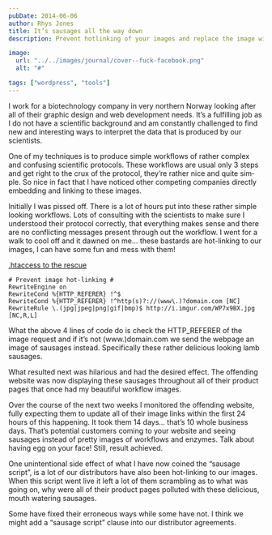 ```yaml
---
pubDate: 2014-06-06
author: Rhys Jones
title: It’s sausages all the way down
description: Prevent hotlinking of your images and replace the image with some yummy sausages, lovely!

image:
  url: "../../images/journal/cover--fuck-facebook.png"
  alt: "#"

tags: ["wordpress", "tools"]
---
```

I work for a biotech­nol­o­gy com­pa­ny in very north­ern Nor­way look­ing after all of their graph­ic design and web devel­op­ment needs. It’s a ful­fill­ing job as I do not have a sci­en­tif­ic back­ground and am con­stant­ly chal­lenged to find new and inter­est­ing ways to inter­pret the data that is pro­duced by our scientists.

One of my tech­niques is to pro­duce sim­ple work­flows of rather com­plex and con­fus­ing sci­en­tif­ic pro­to­cols. These work­flows are usu­al only 3 steps and get right to the crux of the pro­to­col, they’re rather nice and quite sim­ple. So nice in fact that I have noticed oth­er com­pet­ing com­pa­nies direct­ly embed­ding and link­ing to these images.

Ini­tial­ly I was pissed off. There is a lot of hours put into these rather sim­ple look­ing work­flows. Lots of con­sult­ing with the sci­en­tists to make sure I under­stood their pro­to­col cor­rect­ly, that every­thing makes sense and there are no con­flict­ing mes­sages present through out the work­flow. I went for a walk to cool off and it dawned on me… these bas­tards are hot-link­ing to our images, I can have some fun and mess with them!

[.htac­cess to the rescue](https://simple.wikipedia.org/wiki/.htaccess)

``` apacheconf
# Prevent image hot-linking #
RewriteEngine on
RewriteCond %{HTTP_REFERER} !^$
RewriteCond %{HTTP_REFERER} !^http(s)?://(www\.)?domain.com [NC]
RewriteRule \.(jpg|jpeg|png|gif|bmp)$ http://i.imgur.com/WP7x9BX.jpg [NC,R,L]
```

What the above 4 lines of code do is check the HTTP_REFERER of the image request and if it’s not (www.)domain.com we send the web­page an image of sausages instead. Specif­i­cal­ly these rather deli­cious look­ing lamb sausages.

What result­ed next was hilar­i­ous and had the desired effect. The offend­ing web­site was now dis­play­ing these sausages through­out all of their prod­uct pages that once had my beau­ti­ful work­flow images.

Over the course of the next two weeks I mon­i­tored the offend­ing web­site, ful­ly expect­ing them to update all of their image links with­in the first 24 hours of this hap­pen­ing. It took them 14 days… that’s 10 whole busi­ness days. That’s poten­tial cus­tomers com­ing to your web­site and see­ing sausages instead of pret­ty images of work­flows and enzymes. Talk about hav­ing egg on your face! Still, result achieved.

One unin­ten­tion­al side effect of what I have now coined the ​“sausage script”, is a lot of our dis­trib­u­tors have also been hot-link­ing to our images. When this script went live it left a lot of them scram­bling as to what was going on, why were all of their prod­uct pages pol­lut­ed with these deli­cious, mouth water­ing sausages.

Some have fixed their erro­neous ways while some have not. I think we might add a ​“sausage script” clause into our dis­trib­u­tor agreements.
